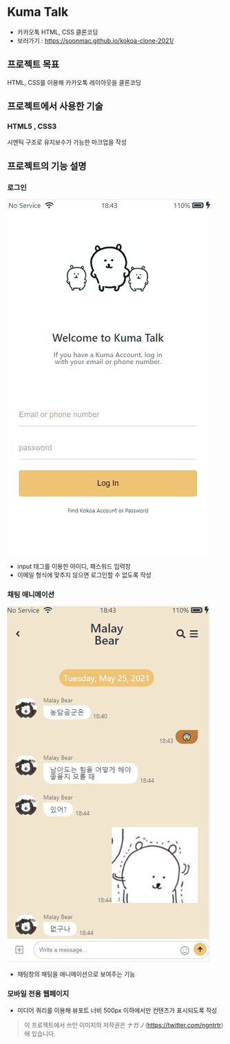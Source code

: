 # Kuma Talk
* 카카오톡 HTML, CSS 클론코딩
* 보러가기 : https://soonmac.github.io/kokoa-clone-2021/

## 프로젝트 목표

HTML, CSS를 이용해 카카오톡 레이아웃을 클론코딩

## 프로젝트에서 사용한 기술
### HTML5 , CSS3

시멘틱 구조로 유지보수가 가능한 마크업을 작성


## 프로젝트의 기능 설명
### 로그인
![로그인창](https://raw.githubusercontent.com/soonmac/kokoa-clone-2021/main/kumatalk_02.PNG)
* input 태그를 이용한 아이디, 패스워드 입력창
* 이메일 형식에 맞추지 않으면 로그인할 수 없도록 작성

### 채팅 애니메이션
![로그인창](https://raw.githubusercontent.com/soonmac/kokoa-clone-2021/main/kumatalk_01.PNG)
* 채팅창의 채팅을 애니메이션으로 보여주는 기능



### 모바일 전용 웹페이지
* 미디어 쿼리를 이용해 뷰포트 너비 500px 이하에서만 컨텐츠가 표시되도록 작성


> 이 프로젝트에서 쓰인 이미지의 저작권은 ナガノ(https://twitter.com/ngntrtr) 에 있습니다.
